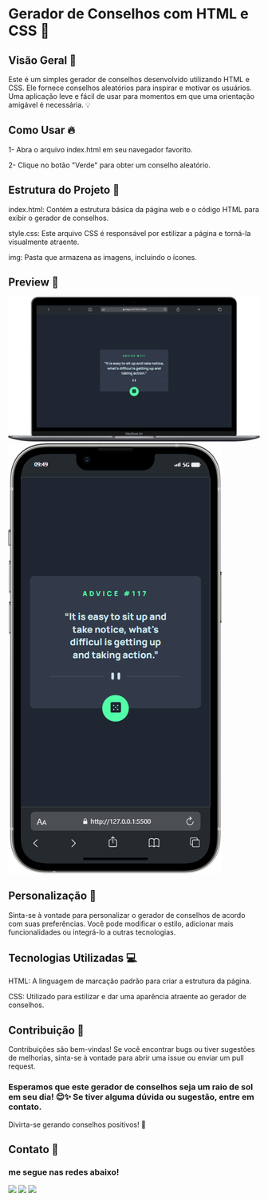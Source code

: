 #  Gerador de Conselhos com HTML e CSS 🌟

## Visão Geral 🚀 
Este é um simples gerador de conselhos desenvolvido utilizando HTML e CSS. Ele fornece conselhos aleatórios para inspirar e motivar os usuários. Uma aplicação leve e fácil de usar para momentos em que uma orientação amigável é necessária. 💡

## Como Usar 🔥
1- Abra o arquivo index.html em seu navegador favorito.

2- Clique no botão "Verde" para obter um conselho aleatório.


## Estrutura do Projeto 📂
index.html: Contém a estrutura básica da página web e o código HTML para exibir o gerador de conselhos.

style.css: Este arquivo CSS é responsável por estilizar a página e torná-la visualmente atraente.

img: Pasta que armazena as imagens, incluindo o ícones.

## Preview 📸

<img src="./src/images/desktop.png">
<img src="./src/images/mobile.png">

## Personalização 🎨
Sinta-se à vontade para personalizar o gerador de conselhos de acordo com suas preferências. Você pode modificar o estilo, adicionar mais funcionalidades ou integrá-lo a outras tecnologias.

## Tecnologias Utilizadas  💻
HTML: A linguagem de marcação padrão para criar a estrutura da página.

CSS: Utilizado para estilizar e dar uma aparência atraente ao gerador de conselhos.

## Contribuição 🤝
Contribuições são bem-vindas! Se você encontrar bugs ou tiver sugestões de melhorias, sinta-se à vontade para abrir uma issue ou enviar um pull request.



### Esperamos que este gerador de conselhos seja um raio de sol em seu dia! 😊✨ Se tiver alguma dúvida ou sugestão, entre em contato.

Divirta-se gerando conselhos positivos! 🌈

## Contato 📲

### me segue nas redes abaixo!
 
<div> 
  
  <a href="https://instagram.com/ronyeelle" target="_blank"><img src="https://img.shields.io/badge/-Instagram-%23E4405F?style=for-the-badge&logo=instagram&logoColor=white" target="_blank"></a>
  <a href = "mailto:ronyelleob@gmail.com"><img src="https://img.shields.io/badge/-Gmail-%23333?style=for-the-badge&logo=gmail&logoColor=white" target="_blank"></a>
  <a href="https://www.linkedin.com/in/ronyelle-oliveira-108883286" target="_blank"><img src="https://img.shields.io/badge/-LinkedIn-%230077B5?style=for-the-badge&logo=linkedin&logoColor=white" target="_blank"></a>
</div>